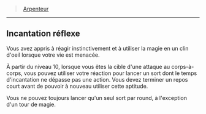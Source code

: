 ﻿---
!GenericItem
Id: wizard_surveyor_hd.md#incantation-réflexe
ParentLink: wizard_surveyor_hd.md#arpenteur
Name: Incantation réflexe
ParentName: Arpenteur
NameLevel: 2
Attributes:
  Name: Incantation réflexe
  Markdown: >+
    ## <!--Name-->Incantation réflexe<!--/Name-->


    Vous avez appris à réagir instinctivement et à utiliser la magie en un clin d'oeil lorsque votre vie est menacée.


    À partir du niveau 10, lorsque vous êtes la cible d'une attaque au corps-à-corps, vous pouvez utiliser votre réaction pour lancer un sort dont le temps d'incantation ne dépasse pas une action. Vous devez terminer un repos court avant de pouvoir à nouveau utiliser cette aptitude.


    Vous ne pouvez toujours lancer qu'un seul sort par round, à l'exception d'un tour de magie.

AttributesDictionary: >+
  Name: Incantation réflexe

  Markdown: >+

    ## <!--Name-->Incantation réflexe<!--/Name-->





    Vous avez appris à réagir instinctivement et à utiliser la magie en un clin d'oeil lorsque votre vie est menacée.





    À partir du niveau 10, lorsque vous êtes la cible d'une attaque au corps-à-corps, vous pouvez utiliser votre réaction pour lancer un sort dont le temps d'incantation ne dépasse pas une action. Vous devez terminer un repos court avant de pouvoir à nouveau utiliser cette aptitude.





    Vous ne pouvez toujours lancer qu'un seul sort par round, à l'exception d'un tour de magie.



---
> [Arpenteur](hd_wizard_surveyor.md)

---

## Incantation réflexe

Vous avez appris à réagir instinctivement et à utiliser la magie en un clin d'oeil lorsque votre vie est menacée.

À partir du niveau 10, lorsque vous êtes la cible d'une attaque au corps-à-corps, vous pouvez utiliser votre réaction pour lancer un sort dont le temps d'incantation ne dépasse pas une action. Vous devez terminer un repos court avant de pouvoir à nouveau utiliser cette aptitude.

Vous ne pouvez toujours lancer qu'un seul sort par round, à l'exception d'un tour de magie.

